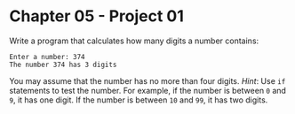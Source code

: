 # Chapter 05 - Project 01

Write a program that calculates how many digits a number contains:  

```
Enter a number: 374
The number 374 has 3 digits
```

You may assume that the number has no more than four digits. _Hint_: Use `if` statements to test the number. For example, if the number is between `0` and `9`, it has one digit. If the number is between `10` and `99`, it has two digits.  
